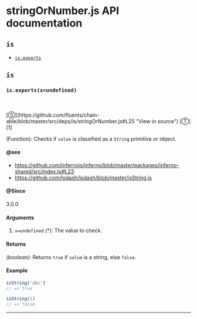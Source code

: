 # stringOrNumber.js API documentation

<!-- div class="toc-container" -->

<!-- div -->

## `is`
* <a href="#is-prototype-exports"  data-meta="exports x undefined"  data-call="exports x undefined"  data-category="Lang"  data-description="Function Checks if value is classified as a String primitive or object"  data-name="exports"  data-member="is"  data-see="href https github com infernojs inferno blob master packages inferno shared src index ts L23 label https github com infernojs inferno blob master packages inferno shared src index ts L23 href https github com lodash lodash blob master isString js label https github com lodash lodash blob master isString js"  data-all="meta exports x undefined call exports x undefined category Lang description Function Checks if value is classified as a String primitive or object name exports member is see href https github com infernojs inferno blob master packages inferno shared src index ts L23 label https github com infernojs inferno blob master packages inferno shared src index ts L23 href https github com lodash lodash blob master isString js label https github com lodash lodash blob master isString js notes todos klassProps" >`is.exports`</a>

<!-- /div -->

<!-- /div -->

<!-- div class="doc-container" -->

<!-- div -->

## `is`

<!-- div -->

<h3 id="is-prototype-exports" data-member="is" data-category="Lang" data-name="exports"><code>is.exports(x=undefined)</code></h3>
<br>
<br>
[&#x24C8;](https://github.com/fluents/chain-able/blob/master/src/deps/is/stringOrNumber.js#L25 "View in source") [&#x24C9;][1]

(Function): Checks if `value` is classified as a `String` primitive or object.


#### @see 

* <a href="https://github.com/infernojs/inferno/blob/master/packages/inferno-shared/src/index.ts#L23" >https://github.com/infernojs/inferno/blob/master/packages/inferno-shared/src/index.ts#L23</a>
* <a href="https://github.com/lodash/lodash/blob/master/isString.js" >https://github.com/lodash/lodash/blob/master/isString.js</a>

#### @Since
3.0.0

#### Arguments
1. `x=undefined` *(&#42;)*: The value to check.

#### Returns
*(boolean)*: Returns `true` if `value` is a string, else `false`.

#### Example
```js
isString('abc')
// => true

isString(1)
// => false

```
---

<!-- /div -->

<!-- /div -->

<!-- /div -->

 [1]: #is "Jump back to the TOC."
